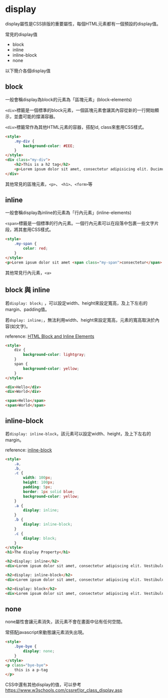 # display

display屬性是CSS排版的重要屬性，每個HTML元素都有一個預設的display值。

常見的display值
- block
- inline
- inline-block
- none

以下簡介各個display值

## block

一般會稱display為block的元素為「區塊元素」(block-elements)

```<div>```標籤是一個標準的block元素，一個區塊元素會讓其內容從新的一行開始顯示，並盡可能的撐滿容器。

```<div>```標籤常作為其他HTML元素的容器，搭配id, class來套用CSS樣式。

```html
<style>
    .my-div {
        background-color: #EEE;
    }
</style>
<div class="my-div">
    <h2>This is a h2 tag</h2>
    <p>Lorem ipsum dolor sit amet, consectetur adipisicing elit. Ducimus, nemo itaque? Iusto a consequatur praesentium eos sit impedit iure in eaque, id quod fugiat odio dolor maxime et officia illo.</p>
</div>
```

其他常見的區塊元素，```<p>```、 ```<h1>```、```<form>```等

## inline

一般會稱display為inline的元素為「行內元素」(inline-elements)

```<span>```標籤是一個標準的行內元素。一個行內元素可以在段落中包裹一些文字片段，將其套用CSS樣式。

```html
<style>
    .my-span {
        color: red;
    }
</style>
<p>Lorem ipsum dolor sit amet <span class="my-span">consectetur</span> adipisicing elit. <span class="my-span">Sed</span>, quos!</p>
```

其他常見行內元素，```<a>```

## block 與 inline

若```display: block;``` ，可以設定width、height來設定寬高，及上下左右的margin、padding值。

若```dsplay: inline;```，無法利用width、height來設定寬高，元素的寬高取決於內容(如文字)。

reference: [HTML Block and Inline Elements](https://www.w3schools.com/html/html_blocks.asp)

```html
<style>
    div {
        background-color: lightgray;
    }
    span {
        background-color: yellow;
    }
</style>

<div>Hello</div>
<div>World</div>

<span>Hello</span>
<span>World</span>
```

## inline-block

若```display: inline-block```，該元素可以設定width、height，及上下左右的margin。

reference: [inline-block](https://www.w3schools.com/css/css_inline-block.asp)

```html
<style>
    .a,
    .b,
    .c {
        width: 100px;
        height: 100px;
        padding: 5px;
        border: 1px solid blue;    
        background-color: yellow; 
    }
    .a {
        display: inline;    
    }
    .b {
        display: inline-block;
    }
    .c {
        display: block;
    }
</style>
<h1>The display Property</h1>

<h2>display: inline</h2>
<div>Lorem ipsum dolor sit amet, consectetur adipiscing elit. Vestibulum consequat scelerisque elit sit amet consequat. Aliquam erat volutpat. <span class="a">Aliquam</span> <span class="a">venenatis</span> gravida nisl sit amet facilisis. Nullam cursus fermentum velit sed laoreet. </div>

<h2>display: inline-block</h2>
<div>Lorem ipsum dolor sit amet, consectetur adipiscing elit. Vestibulum consequat scelerisque elit sit amet consequat. Aliquam erat volutpat. <span class="b">Aliquam</span> <span class="b">venenatis</span> gravida nisl sit amet facilisis. Nullam cursus fermentum velit sed laoreet. </div>

<h2>display: block</h2>
<div>Lorem ipsum dolor sit amet, consectetur adipiscing elit. Vestibulum consequat scelerisque elit sit amet consequat. Aliquam erat volutpat. <span class="c">Aliquam</span> <span class="c">venenatis</span> gravida nisl sit amet facilisis. Nullam cursus fermentum velit sed laoreet. </div>
```

## none

none屬性會讓元素消失，該元素不會在畫面中佔有任何空間。

常搭配javascript來動態讓元素消失出現。

```html
<style>
    .bye-bye {
        display: none;
    }
</style>
<p class="bye-bye">
    this is a p-tag
</p>
```

CSS中還有其他display的值，可以參考
https://www.w3schools.com/cssref/pr_class_display.asp

